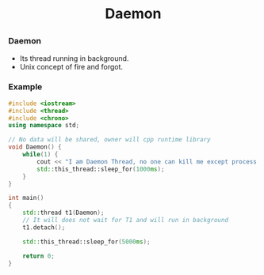 <h1 style="text-align:center;"> Daemon </p>

### Daemon

- Its thread running in background.
- Unix concept of fire and forgot.

### Example

```cpp
#include <iostream>
#include <thread>
#include <chrono>
using namespace std;

// No data will be shared, owner will cpp runtime library
void Daemon() {
    while(1) {
        cout << "I am Daemon Thread, no one can kill me except process which is termnated " << endl;
        std::this_thread::sleep_for(1000ms);
    }
}

int main()
{
    std::thread t1(Daemon);
    // It will does not wait for T1 and will run in background
    t1.detach();

    std::this_thread::sleep_for(5000ms);

    return 0;
}
```
